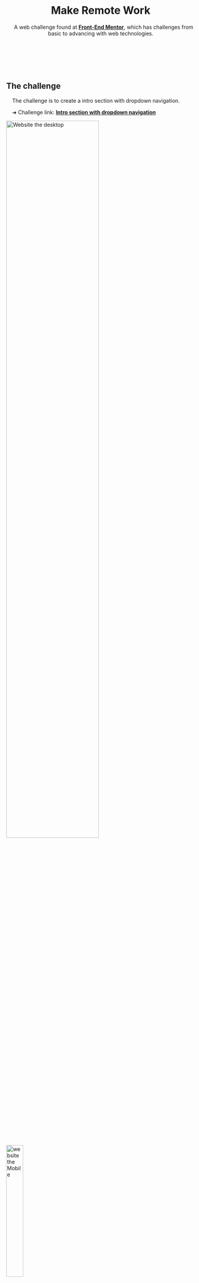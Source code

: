 <header>
    <h1>Make Remote Work</h1>
    <p>
      &nbsp;&nbsp;&nbsp;&nbsp;A web challenge found at <a href="https://www.frontendmentor.io/challenges"><strong>Front-End Mentor</strong></a>, which has challenges from basic to advancing with web technologies.
    </P>
  </header>
  <br>
  <br>
  <main>
    <h2>
      The challenge
    </h2>
    <p>
      &nbsp;&nbsp;&nbsp;&nbsp;The challenge is to create a intro section with dropdown navigation.<br>   
    </p>
    <p>                                          
      &nbsp;&nbsp;&nbsp;&nbsp;➜ Challenge link: <a href="https://www.frontendmentor.io/challenges/intro-section-with-dropdown-navigation-ryaPetHE5"><strong>Intro section with dropdown navigation</strong></a>
    </p>
    <img src="https://user-images.githubusercontent.com/83621438/184554349-235d29fb-eea3-4164-b741-3d7a4370b828.PNG" style="width: 70%;" alt="Website the desktop">
    <img src="https://user-images.githubusercontent.com/83621438/184554347-9147f0a5-a6bb-452b-a829-959a35c5ce2f.PNG" style="width: 30%;" alt="website the Mobile">
    <p>
      &nbsp;&nbsp;&nbsp;&nbsp;➜ Result: <a href="https://stl-make-work.netlify.app/"><strong>My Make Remote Work</strong></a>
    </p>
  </main>
  <br>
  <br>
  <footer>
      <h2>Main technologies</h2>
    <p>
      <ul>
        <li>HTML</li>
        <li>CSS</li>
        <li>REACT</li>
        <li>Chakra UI</li>
      </ul>
    </p>
  <br>
  <br>
    <p>
      OBS: At this time of publication, I'm new to the web development area, so my codes have syntactic and logical errors, any constructive criticism is welcome.
    </p>
    <p>
      <i>"Work around we accept, what we don't accept is defeat"<i> - My clan
    <p>
  <footer>
  
